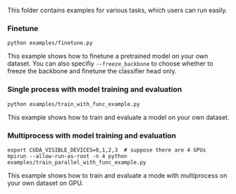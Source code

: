 This folder contains examples for various tasks, which users can run easily.  

### Finetune 
```
python examples/finetune.py

```
This example shows how to finetune a pretrained model on your own dataset. You can also specifiy `--freeze_backbone` to choose whether to freeze the backbone and finetune the classifier head only.


### Single process with model training and evaluation
```
python examples/train_with_func_example.py 
```
This example shows how to train and evaluate a model on your own dataset.

### Multiprocess with model training and evaluation
```
export CUDA_VISIBLE_DEVICES=0,1,2,3  # suppose there are 4 GPUs
mpirun --allow-run-as-root -n 4 python examples/train_parallel_with_func_example.py 
```
This example shows how to train and evaluate a mode with multiprocess on your own dataset on GPU.